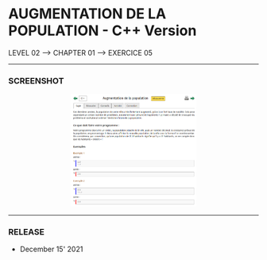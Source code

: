 # AUGMENTATION DE LA POPULATION - C++ Version
LEVEL 02 --> CHAPTER 01 --> EXERCICE 05

---
### **SCREENSHOT**

<div align="center">
    <img
        src="https://github.com/Ayckinn/CPP/blob/main/FRANCE_IOI/LEVEL_02/Chapter_01/05_augmentation_population/augmentation.png"
        alt="DEMO"
        style="width:50%">
</div>

---
### **RELEASE**

- December 15' 2021